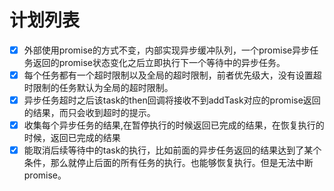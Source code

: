 # 计划列表

- [X] 外部使用promise的方式不变，内部实现异步缓冲队列，一个promise异步任务返回的promise状态变化之后立即执行下一个等待中的异步任务。
- [X] 每个任务都有一个超时限制以及全局的超时限制，前者优先级大，没有设置超时限制的任务默认为全局的超时限制。
- [X] 异步任务超时之后该task的then回调将接收不到addTask对应的promise返回的结果，而只会收到超时的提示。
- [X] 收集每个异步任务的结果,在暂停执行的时候返回已完成的结果，在恢复执行的时候，返回已完成的结果
- [X] 能取消后续等待中的task的执行，比如前面的异步任务返回的结果达到了某个条件，那么就停止后面的所有任务的执行。也能够恢复执行。但是无法中断promise。
